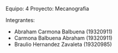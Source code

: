 Equipo: 4
Proyecto: Mecanografia

Integrantes:
- Abraham Carmona Balbuena (19320911)
- Carmona Balbuena Abraham (19320911)
- Braulio Hernandez Zavaleta (19320985)
